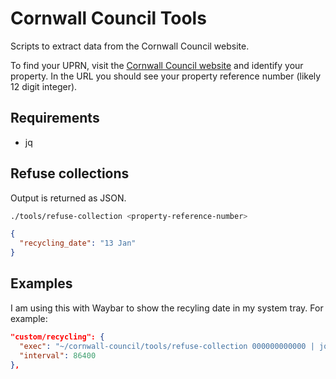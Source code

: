 # Cornwall Council Tools
Scripts to extract data from the Cornwall Council website.

To find your UPRN, visit the [Cornwall Council website](https://www.cornwall.gov.uk/my-area/) and identify your property. In the URL you should see your property reference number (likely 12 digit integer).

## Requirements

* jq

## Refuse collections

Output is returned as JSON.

```bash
./tools/refuse-collection <property-reference-number>
```

```json
{
  "recycling_date": "13 Jan"
}
```

## Examples

I am using this with Waybar to show the recyling date in my system tray. For example:

```json
"custom/recycling": {
  "exec": "~/cornwall-council/tools/refuse-collection 000000000000 | jq -r '.recycling.next_collection.date_raw' | awk '{print \"♻ \" $1 \" \" $2}'",
  "interval": 86400
},
```

